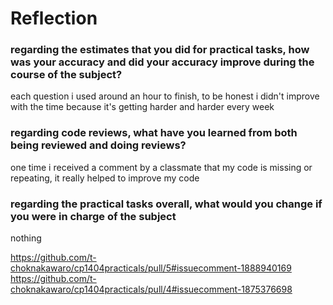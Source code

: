 # Reflection

### regarding the estimates that you did for practical tasks, how was your accuracy and did your accuracy improve during the course of the subject?
each question i  used around an hour to finish, to be honest i didn't improve with the time because it's getting harder and harder every week

### regarding code reviews, what have you learned from both being reviewed and doing reviews?
one time i received a comment by a classmate that my code is missing or repeating, it really helped to improve my code

### regarding the practical tasks overall, what would you change if you were in charge of the subject
nothing

https://github.com/t-choknakawaro/cp1404practicals/pull/5#issuecomment-1888940169
https://github.com/t-choknakawaro/cp1404practicals/pull/4#issuecomment-1875376698